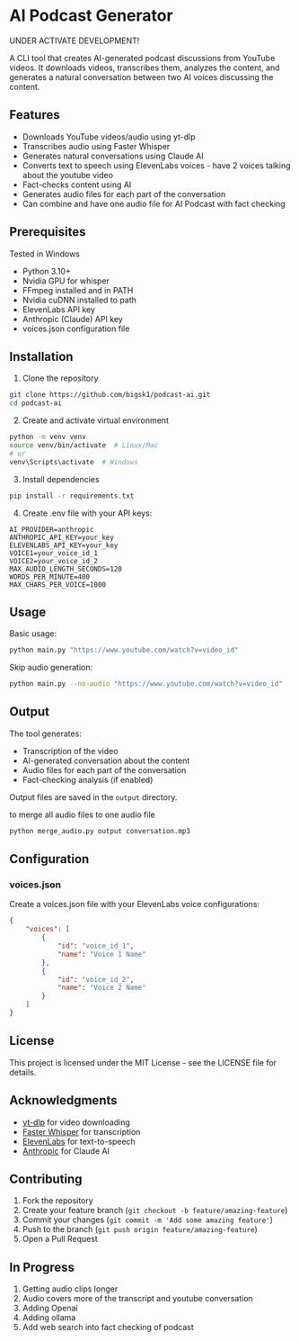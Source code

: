 # AI Podcast Generator

UNDER ACTIVATE DEVELOPMENT!

A CLI tool that creates AI-generated podcast discussions from YouTube videos. It downloads videos, transcribes them, analyzes the content, and generates a natural conversation between two AI voices discussing the content.

## Features

- Downloads YouTube videos/audio using yt-dlp
- Transcribes audio using Faster Whisper
- Generates natural conversations using Claude AI
- Converts text to speech using ElevenLabs voices - have 2 voices talking about the youtube video
- Fact-checks content using AI
- Generates audio files for each part of the conversation
- Can combine and have one audio file for AI Podcast with fact checking

## Prerequisites

Tested in Windows 

- Python 3.10+
- Nvidia GPU for whisper
- FFmpeg installed and in PATH
- Nvidia cuDNN installed to path
- ElevenLabs API key
- Anthropic (Claude) API key
- voices.json configuration file

## Installation

1. Clone the repository
```bash
git clone https://github.com/bigsk1/podcast-ai.git
cd podcast-ai
```

2. Create and activate virtual environment
```bash
python -m venv venv
source venv/bin/activate  # Linux/Mac
# or
venv\Scripts\activate  # Windows
```

3. Install dependencies
```bash
pip install -r requirements.txt
```

4. Create .env file with your API keys:
```env
AI_PROVIDER=anthropic
ANTHROPIC_API_KEY=your_key
ELEVENLABS_API_KEY=your_key
VOICE1=your_voice_id_1
VOICE2=your_voice_id_2
MAX_AUDIO_LENGTH_SECONDS=120
WORDS_PER_MINUTE=400
MAX_CHARS_PER_VOICE=1000
```

## Usage

Basic usage:
```bash
python main.py "https://www.youtube.com/watch?v=video_id"
```

Skip audio generation:
```bash
python main.py --no-audio "https://www.youtube.com/watch?v=video_id"
```

## Output

The tool generates:
- Transcription of the video
- AI-generated conversation about the content
- Audio files for each part of the conversation
- Fact-checking analysis (if enabled)

Output files are saved in the `output` directory.

to merge all audio files to one audio file

```bash
python merge_audio.py output conversation.mp3 
```

## Configuration

### voices.json
Create a voices.json file with your ElevenLabs voice configurations:
```json
{
    "voices": [
        {
            "id": "voice_id_1",
            "name": "Voice 1 Name"
        },
        {
            "id": "voice_id_2",
            "name": "Voice 2 Name"
        }
    ]
}
```

## License

This project is licensed under the MIT License - see the LICENSE file for details.

## Acknowledgments

- [yt-dlp](https://github.com/yt-dlp/yt-dlp) for video downloading
- [Faster Whisper](https://github.com/guillaumekln/faster-whisper) for transcription
- [ElevenLabs](https://elevenlabs.io/) for text-to-speech
- [Anthropic](https://www.anthropic.com/) for Claude AI

## Contributing

1. Fork the repository
2. Create your feature branch (`git checkout -b feature/amazing-feature`)
3. Commit your changes (`git commit -m 'Add some amazing feature'`)
4. Push to the branch (`git push origin feature/amazing-feature`)
5. Open a Pull Request

## In Progress

1. Getting audio clips longer
2. Audio covers more of the transcript and youtube conversation
3. Adding Openai 
4. Adding ollama
5. Add web search into fact checking of podcast
